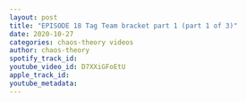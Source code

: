 ```yaml
---
layout: post
title: "EPISODE 18 Tag Team bracket part 1 (part 1 of 3)"
date: 2020-10-27
categories: chaos-theory videos
author: chaos-theory
spotify_track_id: 
youtube_video_id: D7XXiGFoEtU
apple_track_id: 
youtube_metadata: 
---
```

